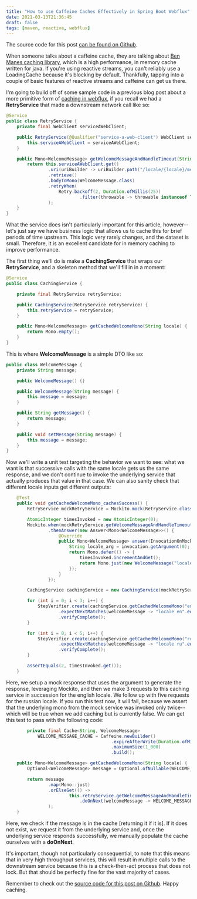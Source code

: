 ```yaml
---
title: "How to use Caffeine Caches Effectively in Spring Boot Webflux"
date: 2021-03-13T21:36:45
draft: false
tags: [maven, reactive, webflux]
---
```


The source code for this post [can be found on Github](https://github.com/nfisher23/reactive-programming-webflux/tree/master/api-calls-and-resilience).

When someone talks about a caffeine cache, they are talking about [Ben Manes caching library](https://github.com/ben-manes/caffeine), which is a high performance, in memory cache written for java. If you're using reactive streams, you can't reliably use a LoadingCache because it's blocking by default. Thankfully, tapping into a couple of basic features of reactive streams and caffeine can get us there.

I'm going to build off of some sample code in a previous blog post about a more primitive form of [caching in webflux](https://nickolasfisher.com/blog/inmemory-caching-in-sprint-boot-webfluxproject-reactor), if you recall we had a **RetryService** that made a downstream network call like so:

```java
@Service
public class RetryService {
    private final WebClient serviceAWebClient;

    public RetryService(@Qualifier("service-a-web-client") WebClient serviceAWebClient) {
        this.serviceAWebClient = serviceAWebClient;
    }

    public Mono<WelcomeMessage> getWelcomeMessageAndHandleTimeout(String locale) {
        return this.serviceAWebClient.get()
                .uri(uriBuilder -> uriBuilder.path("/locale/{locale}/message").build(locale))
                .retrieve()
                .bodyToMono(WelcomeMessage.class)
                .retryWhen(
                    Retry.backoff(2, Duration.ofMillis(25))
                            .filter(throwable -> throwable instanceof TimeoutException)
                );
    }
}

```

What the service does isn't particularly important for this article, however--let's just say we have business logic that allows us to cache this for brief periods of time upstream. This logic very rarely changes, and the dataset is small. Therefore, it is an excellent candidate for in memory caching to improve performance.

The first thing we'll do is make a **CachingService** that wraps our **RetryService**, and a skeleton method that we'll fill in in a moment:

```java
@Service
public class CachingService {

    private final RetryService retryService;

    public CachingService(RetryService retryService) {
        this.retryService = retryService;
    }

    public Mono<WelcomeMessage> getCachedWelcomeMono(String locale) {
        return Mono.empty();
    }
}

```

This is where **WelcomeMessage** is a simple DTO like so:

```java
public class WelcomeMessage {
    private String message;

    public WelcomeMessage() {}

    public WelcomeMessage(String message) {
        this.message = message;
    }

    public String getMessage() {
        return message;
    }

    public void setMessage(String message) {
        this.message = message;
    }
}

```

Now we'll write a unit test targeting the behavior we want to see: what we want is that successive calls with the same locale gets us the same response, and we don't continue to invoke the underlying service that actually produces that value in that case. We can also sanity check that different locale inputs get different outputs:

```java
    @Test
    public void getCachedWelcomeMono_cachesSuccess() {
        RetryService mockRetryService = Mockito.mock(RetryService.class);

        AtomicInteger timesInvoked = new AtomicInteger(0);
        Mockito.when(mockRetryService.getWelcomeMessageAndHandleTimeout(anyString()))
                .thenAnswer(new Answer<Mono<WelcomeMessage>>() {
                    @Override
                    public Mono<WelcomeMessage> answer(InvocationOnMock invocation) throws Throwable {
                        String locale_arg = invocation.getArgument(0);
                        return Mono.defer(() -> {
                            timesInvoked.incrementAndGet();
                            return Mono.just(new WelcomeMessage("locale " + locale_arg));
                        });
                    }
                });

        CachingService cachingService = new CachingService(mockRetryService);

        for (int i = 0; i < 3; i++) {
            StepVerifier.create(cachingService.getCachedWelcomeMono("en"))
                    .expectNextMatches(welcomeMessage -> "locale en".equals(welcomeMessage.getMessage()))
                    .verifyComplete();
        }

        for (int i = 0; i < 5; i++) {
            StepVerifier.create(cachingService.getCachedWelcomeMono("ru"))
                    .expectNextMatches(welcomeMessage -> "locale ru".equals(welcomeMessage.getMessage()))
                    .verifyComplete();
        }

        assertEquals(2, timesInvoked.get());
    }

```

Here, we setup a mock response that uses the argument to generate the response, leveraging Mockito, and then we make 3 requests to this caching service in succession for the english locale. We follow up with five requests for the russian locale. If you run this test now, it will fail, because we assert that the underlying mono from the mock service was invoked only twice--which will be true when we add caching but is currently false. We can get this test to pass with the following code:

```java
        private final Cache<String, WelcomeMessage>
            WELCOME_MESSAGE_CACHE = Caffeine.newBuilder()
                                        .expireAfterWrite(Duration.ofMinutes(5))
                                        .maximumSize(1_000)
                                        .build();

    public Mono<WelcomeMessage> getCachedWelcomeMono(String locale) {
        Optional<WelcomeMessage> message = Optional.ofNullable(WELCOME_MESSAGE_CACHE.getIfPresent(locale));

        return message
                .map(Mono::just)
                .orElseGet(() ->
                        this.retryService.getWelcomeMessageAndHandleTimeout(locale)
                            .doOnNext(welcomeMessage -> WELCOME_MESSAGE_CACHE.put(locale, welcomeMessage))
                );
    }

```

Here, we check if the message is in the cache \[returning it if it is\]. If it does not exist, we request it from the underlying service and, once the underlying service responds successfully, we manually populate the cache ourselves with a **doOnNext**.

It's important, though not particularly consequential, to note that this means that in very high throughput services, this will result in multiple calls to the downstream service because this is a check-then-act process that does not lock. But that should be perfectly fine for the vast majority of cases.

Remember to check out the [source code for this post on Github](https://github.com/nfisher23/reactive-programming-webflux/tree/master/api-calls-and-resilience). Happy caching.
